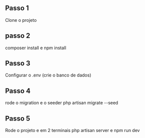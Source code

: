 ## Passo 1
Clone o projeto

## passo 2
composer install e npm install

## Passo 3
Configurar o .env (crie o banco de dados)

## Passo 4
rode o migration e o seeder 
php artisan migrate --seed

## Passo 5
Rode o projeto e em 2 terminais
php artisan server e npm run dev


